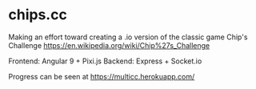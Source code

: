# chips.cc
Making an effort toward creating a .io version of the classic game Chip's Challenge
https://en.wikipedia.org/wiki/Chip%27s_Challenge

Frontend: Angular 9 + Pixi.js
Backend: Express + Socket.io

Progress can be seen at https://multicc.herokuapp.com/
